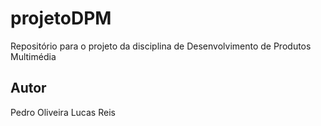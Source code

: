 # projetoDPM
Repositório para o projeto da disciplina de Desenvolvimento de Produtos Multimédia

## Autor
Pedro Oliveira
Lucas Reis